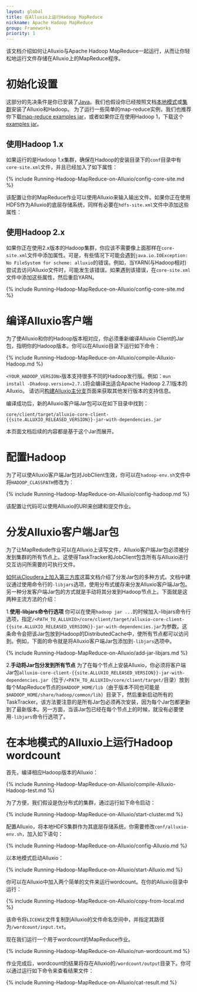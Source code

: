 ```yaml
---
layout: global
title: 在Alluxio上运行Hadoop MapReduce
nickname: Apache Hadoop MapReduce
group: Frameworks
priority: 1
---
```


该文档介绍如何让Alluxio与Apache Hadoop MapReduce一起运行，从而让你轻松地运行文件存储在Alluxio上的MapReduce程序。

# 初始化设置

这部分的先决条件是你已安装了[Java](Java-Setup.html)。我们也假设你已经按照文档[本地模式](Running-Alluxio-Locally.html)或[集群](Running-Alluxio-on-a-Cluster.html)安装了Alluxio和Hadoop。
为了运行一些简单的map-reduce实例，我们也推荐你下载[map-reduce examples jar](http://mvnrepository.com/artifact/org.apache.hadoop/hadoop-mapreduce-examples/2.4.1)，或者如果你正在使用Hadoop 1，下载这个[examples jar](http://mvnrepository.com/artifact/org.apache.hadoop/hadoop-examples/1.2.1)。

## 使用Hadoop 1.x

如果运行的是Hadoop 1.x集群，确保在Hadoop的安装目录下的`conf`目录中有`core-site.xml`文件，并且已经加入了如下属性：

{% include Running-Hadoop-MapReduce-on-Alluxio/config-core-site.md %}

该配置让你的MapReduce作业可以使用Alluxio来输入输出文件。如果你正在使用HDFS作为Alluxio的底层存储系统，同样有必要在`hdfs-site.xml`文件中添加这些属性：

## 使用Hadoop 2.x

如果你正在使用2.x版本的Hadoop集群，你应该不需要像上面那样在`core-site.xml`文件中添加属性。可是，有些情况下可能会遇到`java.io.IOException: No FileSystem for scheme: alluxio`的错误。例如，当YARN(与Hadoop相对)尝试去访问Alluxio文件时，可能发生该错误。如果遇到该错误，在`core-site.xml`文件中添加这些属性，然后重启YARN。

{% include Running-Hadoop-MapReduce-on-Alluxio/config-core-site.md %}

# 编译Alluxio客户端

为了使Alluxio和你的Hadoop版本相对应，你必须重新编译Alluxio Client的Jar包，指明你的Hadoop版本。你可以在Alluxio目录下运行如下命令：

{% include Running-Hadoop-MapReduce-on-Alluxio/compile-Alluxio-Hadoop.md %}

`<YOUR_HADOOP_VERSION>`版本支持很多不同的Hadoop发行版。例如：`mvn install -Dhadoop.version=2.7.1`将会编译出适合Apache Hadoop 2.7.1版本的Alluxio。 
请访问[构建Alluxio主分支](Building-Alluxio-Master-Branch.html#distro-support)页面来获取其他发行版本的支持信息。

编译成功后，新的Alluxio客户端Jar包可以在如下目录中找到：

    core/client/target/alluxio-core-client-{{site.ALLUXIO_RELEASED_VERSION}}-jar-with-dependencies.jar

本页面文档后续的内容都是基于这个Jar而展开。

# 配置Hadoop

为了可以使Alluxio客户端Jar包对JobClient生效，你可以在`hadoop-env.sh`文件中将`HADOOP_CLASSPATH`修改为：

{% include Running-Hadoop-MapReduce-on-Alluxio/config-hadoop.md %}

该配置让代码可以使用Alluxio的URI来创建和提交作业。

# 分发Alluxio客户端Jar包

为了让MapRedude作业可以在Alluxio上读写文件，Alluxio客户端Jar包必须被分发到集群的所有节点上。这使得TaskTracker和JobClient包含所有与Alluxio进行交互访问所需要的可执行文件。

[如何从Cloudera上加入第三方库](http://blog.cloudera.com/blog/2011/01/how-to-include-third-party-libraries-in-your-map-reduce-job/)这篇文档介绍了分发Jar包的多种方式。文档中建议通过使用命令行的`-libjars`选项，使用分布式缓存来分发Alluxio客户端Jar包。另一种分发客户端Jar包的方式就是手动将其分发到Hadoop节点上。下面就是这两种主流方法的介绍：

1.**使用-libjars命令行选项**
你可以在使用`hadoop jar ...`的时候加入-libjars命令行选项，指定`/<PATH_TO_ALLUXIO>/core/client/target/alluxio-core-client-{{site.ALLUXIO_RELEASED_VERSION}}-jar-with-dependencies.jar`为参数。这条命令会把该Jar包放到Hadoop的DistributedCache中，使所有节点都可以访问到。例如，下面的命令就是将Alluxio客户端Jar包添加到`-libjars`选项中。

{% include Running-Hadoop-MapReduce-on-Alluxio/add-jar-libjars.md %}

2.**手动将Jar包分发到所有节点**
为了在每个节点上安装Alluxio，你必须将客户端Jar包`alluxio-core-client-{{site.ALLUXIO_RELEASED_VERSION}}-jar-with-dependencies.jar`（位于`/<PATH_TO_ALLUXIO>/core/client/target/`目录）放到每个MapReduce节点的`$HADOOP_HOME/lib`（由于版本不同也可能是`$HADOOP_HOME/share/hadoop/common/lib`）目录下，然后重新启动所有的TaskTracker。该方法要注意的是所有Jar包必须再次安装，因为每个Jar包都更新到了最新版本。另一方面，当该Jar包已经在每个节点上的时候，就没有必要使用`-libjars`命令行选项了。

# 在本地模式的Alluxio上运行Hadoop wordcount

首先，编译相应Hadoop版本的Alluxio：

{% include Running-Hadoop-MapReduce-on-Alluxio/compile-Alluxio-Hadoop-test.md %}

为了方便，我们假设是伪分布式的集群，通过运行如下命令启动：

{% include Running-Hadoop-MapReduce-on-Alluxio/start-cluster.md %}

配置Alluxio，将本地HDFS集群作为其底层存储系统。你需要修改`conf/alluxio-env.sh`，加入如下语句：

{% include Running-Hadoop-MapReduce-on-Alluxio/config-Alluxio.md %}

以本地模式启动Alluxio：

{% include Running-Hadoop-MapReduce-on-Alluxio/start-Alluxio.md %}

你可以在Alluxio中加入两个简单的文件来运行wordcount。在你的Alluxio目录中运行：

{% include Running-Hadoop-MapReduce-on-Alluxio/copy-from-local.md %}

该命令将`LICENSE`文件复制到Alluxio的文件命名空间中，并指定其路径为`/wordcount/input.txt`。

现在我们运行一个用于wordcount的MapReduce作业。

{% include Running-Hadoop-MapReduce-on-Alluxio/run-wordcount.md %}

作业完成后，wordcount的结果将存在Alluxio的`/wordcount/output`目录下。你可以通过运行如下命令来查看结果文件：

{% include Running-Hadoop-MapReduce-on-Alluxio/cat-result.md %}
